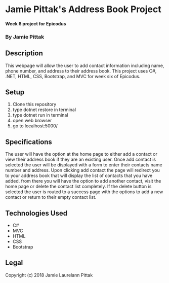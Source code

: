# Jamie Pittak's Address Book Project
#### Week 6 project for Epicodus

### By Jamie Pittak

## Description
This webpage will allow the user to add contact information including name, phone number, and address to their address book. This project uses C#, .NET, HTML, CSS, Bootstrap, and MVC for week six of Epicodus.

## Setup
1. Clone this repository
2. type dotnet restore in terminal
3. type dotnet run in terminal
4. open web browser
5. go to localhost:5000/

## Specifications
The user will have the option at the home page to either add a contact or view their address book if they are an existing user. Once add contact is selected the user will be displayed with a form to enter their contacts name number and address. Upon clicking add contact the page will redirect you to your address book that will display the list of contacts that you have added. from there you will have the option to add another contact, visit the home page or delete the contact list completely.
If the delete button is selected the user is routed to a success page with the options to add a new contact or return to their empty contact list.

## Technologies Used
* C#
* MVC
* HTML
* CSS
* Bootstrap

## Legal
Copyright (c) 2018 Jamie Laurelann Pittak
